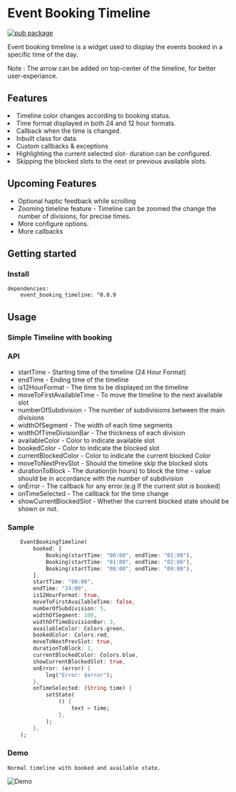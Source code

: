 # Event Booking Timeline

[![pub package](https://img.shields.io/pub/v/event_booking_timeline)](https://pub.dev/packages/event_booking_timeline)

Event booking timeline is a widget used to display the events booked in a specific time of the day.

Note : The arrow can be added on top-center of the timeline, for better user-experiance.

## Features

<li> Timeline color changes according to booking status. </li>
<li> Time format displayed in both 24 and 12 hour formats. </li>
<li> Callback when the time is changed. </li>
<li> Inbuilt class for data. </li>
<li> Custom callbacks & exceptions </li>
<li> Highlighting the current selected slot- duration can be configured. </li>
<li> Skipping the blocked slots to the next or previous available slots. </li>


## Upcoming Features

* Optional haptic feedback while scrolling
* Zooming timeline feature - Timeline can be zoomed the change the number of divisions, for precise times.
* More configure options.
* More callbacks


## Getting started

### Install

    dependencies:
        event_booking_timeline: ^0.0.9

## Usage

### Simple Timeline with booking

### API 

* startTime - Starting time of the timeline (24 Hour Format)
* endTime - Ending time of the timeline
* is12HourFormat - The time to be displayed on the timeline
* moveToFirstAvailableTime - To move the timeline to the next available slot
* numberOfSubdivision - The number of subdivisions between the main divisions
* widthOfSegment - The width of each time segments
* widthOfTimeDivisionBar - The thickness of each division
* availableColor - Color to indicate available slot 
* bookedColor - Color to indicate the blocked slot
* currentBlockedColor - Color to indicate the current blocked Color
* moveToNextPrevSlot - Should the timeline skip the blocked slots
* durationToBlock - The duration(in hours) to block the time - value should be in accordance with the number of subdivision
* onError - The callback for any error.(e.g If the current slot is booked)
* onTimeSelected - The callback for the time change
* showCurrentBlockedSlot - Whether the current blocked state should be shown or not.

### Sample

```dart
    EventBookingTimeline(
        booked: [
            Booking(startTime: "00:00", endTime: "01:00"),
            Booking(startTime: "01:00", endTime: "02:00"),
            Booking(startTime: "08:00", endTime: "09:00"),
        ],
        startTime: "00:00",
        endTime: "24:00",
        is12HourFormat: true,
        moveToFirstAvailableTime: false,
        numberOfSubdivision: 5,
        widthOfSegment: 100,
        widthOfTimeDivisionBar: 3,
        availableColor: Colors.green,
        bookedColor: Colors.red,
        moveToNextPrevSlot: true,
        durationToBlock: 1,
        currentBlockedColor: Colors.blue,
        showCurrentBlockedSlot: true,
        onError: (error) {
            log("Error: $error");
        },
        onTimeSelected: (String time) {
            setState(
                () {
                    text = time;
                },
            );
        },
    );
```

### Demo

    Normal timeline with booked and available state.

<img src="https://raw.githubusercontent.com/anixsam/event_booking_timeline/main/example/sample.gif" alt="Demo">